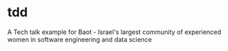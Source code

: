 # tdd
A Tech talk example for Baot - Israel's largest community of experienced women in software engineering and data science
